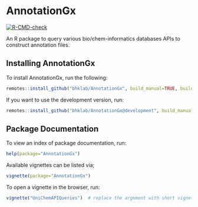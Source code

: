 # AnnotationGx

  <!-- badges: start -->
  [![R-CMD-check](https://github.com/bhklab/AnnotationGx/workflows/R-CMD-check/badge.svg)](https://github.com/bhklab/AnnotationGx/actions)
  <!-- badges: end -->

An R package to query various bio/chem-informatics databases APIs to construct annotation files.

## Installing AnnotationGx

To install AnnotationGx, run the following:
```r
remotes::install_github("bhklab/AnnotationGx", build_manual=TRUE, build_vignettes=TRUE)
```

If you want to use the development version, run:
```r
remotes::install_github("bhklab/AnnotationGx@development", build_manual=TRUE, build_vignettes=TRUE)
```

## Package Documentation

To view an index of package documentation, run:
```r
help(package="AnnotationGx")
```

Available vignettes can be listed via;
```r
vignette(package="AnnotationGx")
```

To open a vignette in the browser, run:
```r
vignette("UniChemAPIQueries")  # replace the argument with short vignette name
```
